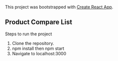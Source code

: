 This project was bootstrapped with [Create React App](https://github.com/facebook/create-react-app).

## Product Compare List

Steps to run the project

1. Clone the repository.
2. npm install then npm start
3. Navigate to localhost:3000